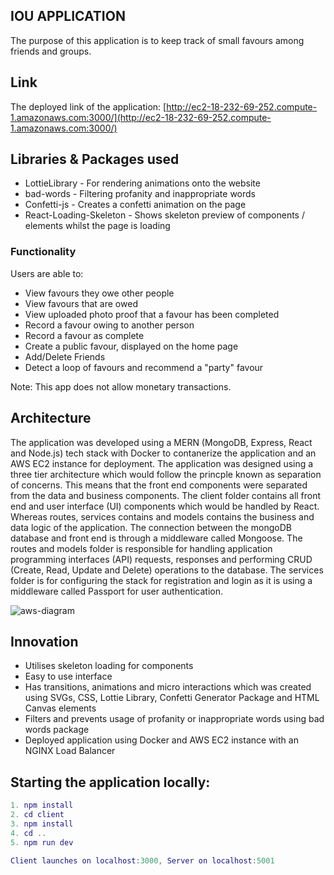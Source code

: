 ## IOU APPLICATION
The purpose of this application is to keep track of small favours among friends and groups. 

## Link
The deployed link of the application: [http://ec2-18-232-69-252.compute-1.amazonaws.com:3000/](http://ec2-18-232-69-252.compute-1.amazonaws.com:3000/)

## Libraries & Packages used
- LottieLibrary - For rendering animations onto the website
- bad-words - Filtering profanity and inappropriate words
- Confetti-js - Creates a confetti animation on the page
- React-Loading-Skeleton - Shows skeleton preview of components / elements whilst the page is loading

### Functionality
Users are able to:
- View favours they owe other people
- View favours that are owed
- View uploaded photo proof that a favour has been completed
- Record a favour owing to another person
- Record a favour as complete
- Create a public favour, displayed on the home page
- Add/Delete Friends
- Detect a loop of favours and recommend a "party" favour

Note: This app does not allow monetary transactions.

## Architecture 
The application was developed using a MERN (MongoDB, Express, React and Node.js) tech stack with Docker to contanerize the application and an AWS EC2 instance for deployment. The application was designed using a three tier architecture which would follow the princple known as separation of concerns. This means that the front end components were separated from the data and business components. The client folder contains all front end and user interface (UI) components which would be handled by React. Whereas routes, services contains and models contains the business and data logic of the application. The connection between the mongoDB database and front end is through a middleware called Mongoose. The routes and models folder is responsible for handling application programming interfaces (API) requests, responses and performing CRUD (Create, Read, Update and Delete) operations to the database. The services folder is for configuring the stack for registration and login as it is using a middleware called Passport for user authentication.

![aws-diagram](https://user-images.githubusercontent.com/48647164/97793385-4620bc80-1c3f-11eb-9f77-08b492659fcc.png)

## Innovation 
- Utilises skeleton loading for components
- Easy to use interface
- Has transitions, animations and micro interactions which was created using SVGs, CSS, Lottie Library, Confetti Generator Package and HTML Canvas elements 
- Filters and prevents usage of profanity or inappropriate words using bad words package
- Deployed application using Docker and AWS EC2 instance with an NGINX Load Balancer


## Starting the application locally:

```lua
1. npm install
2. cd client
3. npm install
4. cd ..
5. npm run dev 

Client launches on localhost:3000, Server on localhost:5001
```
